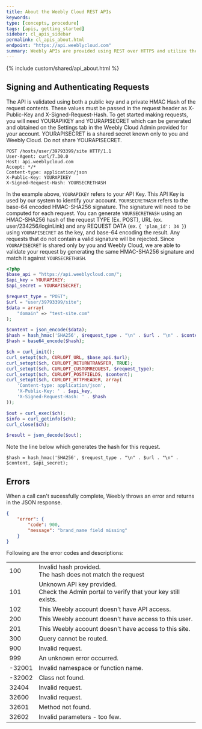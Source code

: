 ```yaml
---
title: About the Weebly Cloud REST APIs
keywords:
type: [concepts, procedure]
tags: [apis, getting_started]
sidebar: cl_apis_sidebar
permalink: cl_apis_about.html
endpoint: "https://api.weeblycloud.com"
summary: Weebly APIs are provided using REST over HTTPS and utilize the HTTP verbs GET, POST, PUT, PATCH and DELETE. We provide a number of client libraries to help get you started. See the following sections for more general information about using our APIs.
---
```

{% include custom/shared/api_about.html %}

## Signing and Authenticating Requests
The API is validated using both a public key and a private HMAC Hash of the request contents. These values must be passed in the request header as X-Public-Key and X-Signed-Request-Hash. To get started making requests, you will need YOURAPIKEY and YOURAPISECRET which can be generated and obtained on the Settings tab in the Weebly Cloud Admin provided for your account.  YOURAPISECRET is a shared secret known only to you and Weebly Cloud. Do not share YOURAPISECRET.


~~~ shell
POST /hosts/user/39793399/site HTTP/1.1
User-Agent: curl/7.30.0
Host: api.weeblycloud.com
Accept: */*
Content-type: application/json
X-Public-Key: YOURAPIKEY
X-Signed-Request-Hash: YOURSECRETHASH
~~~

In the example above, `YOURAPIKEY` refers to your API Key. This API Key is used by our system to identify your account. `YOURSECRETHASH` refers to the base-64 encoded HMAC-SHA256 signature. The signature will need to be computed for each request.  You can generate `YOURSECRETHASH` using an HMAC-SHA256 hash of the request TYPE (Ex. POST), URL (ex. user/234256/loginLink) and any REQUEST DATA (ex. `{ 'plan_id': 34 }`) using `YOURAPISECRET` as the key, and base-64 encoding the result. Any requests that do not contain a valid signature will be rejected. Since `YOURAPISECRET`  is shared only by you and Weebly Cloud, we are able to validate your request by generating the same HMAC-SHA256 signature and match it against `YOURSECRETHASH`.

~~~ php
<?php
$base_api = "https://api.weeblycloud.com/";
$api_key = YOURAPIKEY;
$api_secret = YOURAPISECRET;

$request_type = "POST";
$url = "user/39793399/site";
$data = array(
    "domain" => "test-site.com"
);

$content = json_encode($data);
$hash = hash_hmac('SHA256', $request_type . "\n" . $url . "\n" . $content, $api_secret);
$hash = base64_encode($hash);

$ch = curl_init();
curl_setopt($ch, CURLOPT_URL, $base_api.$url);
curl_setopt($ch, CURLOPT_RETURNTRANSFER, TRUE);
curl_setopt($ch, CURLOPT_CUSTOMREQUEST, $request_type);
curl_setopt($ch, CURLOPT_POSTFIELDS, $content);
curl_setopt($ch, CURLOPT_HTTPHEADER, array(
	'Content-type: application/json',
	'X-Public-Key: ' . $api_key,
	'X-Signed-Request-Hash: ' . $hash
));

$out = curl_exec($ch);
$info = curl_getinfo($ch);
curl_close($ch);

$result = json_decode($out);
~~~

Note the line below which generates the hash for this request.

~~~
$hash = hash_hmac('SHA256', $request_type . "\n" . $url . "\n" . $content, $api_secret);
~~~

## Errors

When a call can't sucessfully complete, Weebly throws an error and returns in the JSON response.

~~~ JSON
{
    "error": {
        "code": 900,
        "message": "brand_name field missing"
    }
}
~~~


Following are the error codes and descriptions&#58;
<table>
    <tr>
        <td>​100</td>
        <td>Invalid hash provided.<br>The hash does not match the request</td>
     </tr>
<tr>
<td>101</td>
        <td>Unknown API key provided.<br>Check the Admin portal to verify that your key still exists.</td>
     </tr>
<tr>
<td>102</td>
        <td>This Weebly account doesn't have API access.</td>
     </tr>
<tr>
<td>200</td>
        <td>This Weebly account doesn't have access to this user.</td>
     </tr>
<tr>
<td>201</td>
        <td>This Weebly account doesn't have access to this site.</td>
     </tr>
<tr>
<td>300</td>
        <td>Query cannot be routed.</td>
     </tr>
<tr>
<td>​900</td>
        <td>​Invalid request.</td>
     </tr>
<tr>
<td>​999</td>
        <td>​An unknown error occurred.</td>
     </tr>
<tr>
<td>​-32001</td>
        <td>​Invalid namespace or function name.</td>
     </tr>
<tr>
<td>​-32002</td>
        <td>​Class not found.</td>
     </tr>
<tr>
<td>​32404</td>
        <td>​Invalid request.</td>
     </tr>
<tr>
<td>​32600</td>
        <td>​Invalid request.</td>
     </tr>
<tr>
<td>​32601</td>
        <td>​Method not found.</td>
     </tr>
<tr>
<td>32602</td>
        <td>Invalid parameters - too few.</td>
     </tr>
</table>
